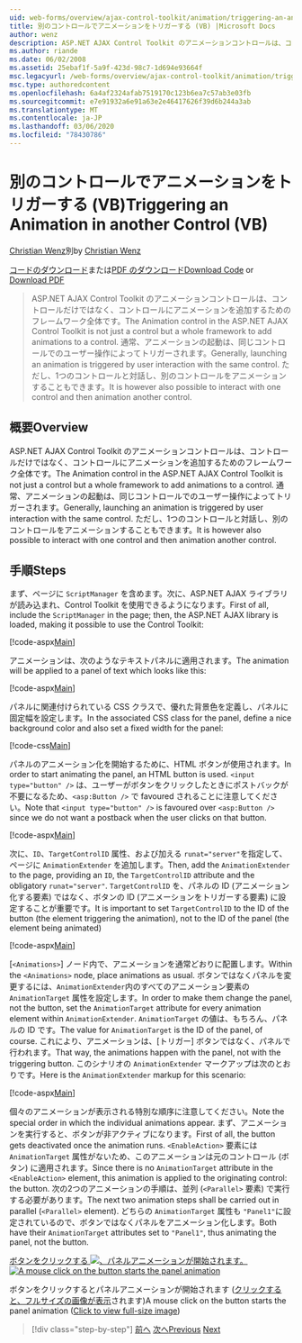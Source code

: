 ```yaml
---
uid: web-forms/overview/ajax-control-toolkit/animation/triggering-an-animation-in-another-control-vb
title: 別のコントロールでアニメーションをトリガーする (VB) |Microsoft Docs
author: wenz
description: ASP.NET AJAX Control Toolkit のアニメーションコントロールは、コントロールだけではなく、コントロールにアニメーションを追加するためのフレームワーク全体です。 一般に、...
ms.author: riande
ms.date: 06/02/2008
ms.assetid: 25ebaf1f-5a9f-423d-98c7-1d694e93664f
msc.legacyurl: /web-forms/overview/ajax-control-toolkit/animation/triggering-an-animation-in-another-control-vb
msc.type: authoredcontent
ms.openlocfilehash: 6a4af2324afab7519170c123b6ea7c57ab3e03fb
ms.sourcegitcommit: e7e91932a6e91a63e2e46417626f39d6b244a3ab
ms.translationtype: MT
ms.contentlocale: ja-JP
ms.lasthandoff: 03/06/2020
ms.locfileid: "78430786"
---
```

# <a name="triggering-an-animation-in-another-control-vb"></a><span data-ttu-id="aa421-104">別のコントロールでアニメーションをトリガーする (VB)</span><span class="sxs-lookup"><span data-stu-id="aa421-104">Triggering an Animation in another Control (VB)</span></span>

<span data-ttu-id="aa421-105">[Christian Wenz](https://github.com/wenz)別</span><span class="sxs-lookup"><span data-stu-id="aa421-105">by [Christian Wenz](https://github.com/wenz)</span></span>

<span data-ttu-id="aa421-106">[コードのダウンロード](https://download.microsoft.com/download/f/9/a/f9a26acd-8df4-4484-8a18-199e4598f411/Animation8.vb.zip)または[PDF のダウンロード](https://download.microsoft.com/download/6/7/1/6718d452-ff89-4d3f-a90e-c74ec2d636a3/animation8VB.pdf)</span><span class="sxs-lookup"><span data-stu-id="aa421-106">[Download Code](https://download.microsoft.com/download/f/9/a/f9a26acd-8df4-4484-8a18-199e4598f411/Animation8.vb.zip) or [Download PDF](https://download.microsoft.com/download/6/7/1/6718d452-ff89-4d3f-a90e-c74ec2d636a3/animation8VB.pdf)</span></span>

> <span data-ttu-id="aa421-107">ASP.NET AJAX Control Toolkit のアニメーションコントロールは、コントロールだけではなく、コントロールにアニメーションを追加するためのフレームワーク全体です。</span><span class="sxs-lookup"><span data-stu-id="aa421-107">The Animation control in the ASP.NET AJAX Control Toolkit is not just a control but a whole framework to add animations to a control.</span></span> <span data-ttu-id="aa421-108">通常、アニメーションの起動は、同じコントロールでのユーザー操作によってトリガーされます。</span><span class="sxs-lookup"><span data-stu-id="aa421-108">Generally, launching an animation is triggered by user interaction with the same control.</span></span> <span data-ttu-id="aa421-109">ただし、1つのコントロールと対話し、別のコントロールをアニメーションすることもできます。</span><span class="sxs-lookup"><span data-stu-id="aa421-109">It is however also possible to interact with one control and then animation another control.</span></span>

## <a name="overview"></a><span data-ttu-id="aa421-110">概要</span><span class="sxs-lookup"><span data-stu-id="aa421-110">Overview</span></span>

<span data-ttu-id="aa421-111">ASP.NET AJAX Control Toolkit のアニメーションコントロールは、コントロールだけではなく、コントロールにアニメーションを追加するためのフレームワーク全体です。</span><span class="sxs-lookup"><span data-stu-id="aa421-111">The Animation control in the ASP.NET AJAX Control Toolkit is not just a control but a whole framework to add animations to a control.</span></span> <span data-ttu-id="aa421-112">通常、アニメーションの起動は、同じコントロールでのユーザー操作によってトリガーされます。</span><span class="sxs-lookup"><span data-stu-id="aa421-112">Generally, launching an animation is triggered by user interaction with the same control.</span></span> <span data-ttu-id="aa421-113">ただし、1つのコントロールと対話し、別のコントロールをアニメーションすることもできます。</span><span class="sxs-lookup"><span data-stu-id="aa421-113">It is however also possible to interact with one control and then animation another control.</span></span>

## <a name="steps"></a><span data-ttu-id="aa421-114">手順</span><span class="sxs-lookup"><span data-stu-id="aa421-114">Steps</span></span>

<span data-ttu-id="aa421-115">まず、ページに `ScriptManager` を含めます。次に、ASP.NET AJAX ライブラリが読み込まれ、Control Toolkit を使用できるようになります。</span><span class="sxs-lookup"><span data-stu-id="aa421-115">First of all, include the `ScriptManager` in the page; then, the ASP.NET AJAX library is loaded, making it possible to use the Control Toolkit:</span></span>

[!code-aspx[Main](triggering-an-animation-in-another-control-vb/samples/sample1.aspx)]

<span data-ttu-id="aa421-116">アニメーションは、次のようなテキストパネルに適用されます。</span><span class="sxs-lookup"><span data-stu-id="aa421-116">The animation will be applied to a panel of text which looks like this:</span></span>

[!code-aspx[Main](triggering-an-animation-in-another-control-vb/samples/sample2.aspx)]

<span data-ttu-id="aa421-117">パネルに関連付けられている CSS クラスで、優れた背景色を定義し、パネルに固定幅を設定します。</span><span class="sxs-lookup"><span data-stu-id="aa421-117">In the associated CSS class for the panel, define a nice background color and also set a fixed width for the panel:</span></span>

[!code-css[Main](triggering-an-animation-in-another-control-vb/samples/sample3.css)]

<span data-ttu-id="aa421-118">パネルのアニメーション化を開始するために、HTML ボタンが使用されます。</span><span class="sxs-lookup"><span data-stu-id="aa421-118">In order to start animating the panel, an HTML button is used.</span></span> <span data-ttu-id="aa421-119">`<input type="button" />` は、ユーザーがボタンをクリックしたときにポストバックが不要になるため、`<asp:Button />` で favoured されることに注意してください。</span><span class="sxs-lookup"><span data-stu-id="aa421-119">Note that `<input type="button" />` is favoured over `<asp:Button />` since we do not want a postback when the user clicks on that button.</span></span>

[!code-aspx[Main](triggering-an-animation-in-another-control-vb/samples/sample4.aspx)]

<span data-ttu-id="aa421-120">次に、`ID`、`TargetControlID` 属性、および加える `runat="server"`を指定して、ページに `AnimationExtender` を追加します。</span><span class="sxs-lookup"><span data-stu-id="aa421-120">Then, add the `AnimationExtender` to the page, providing an `ID`, the `TargetControlID` attribute and the obligatory `runat="server"`.</span></span> <span data-ttu-id="aa421-121">`TargetControlID` を、パネルの ID (アニメーション化する要素) ではなく、ボタンの ID (アニメーションをトリガーする要素) に設定することが重要です。</span><span class="sxs-lookup"><span data-stu-id="aa421-121">It is important to set `TargetControlID` to the ID of the button (the element triggering the animation), not to the ID of the panel (the element being animated)</span></span>

[!code-aspx[Main](triggering-an-animation-in-another-control-vb/samples/sample5.aspx)]

<span data-ttu-id="aa421-122">[`<Animations>`] ノード内で、アニメーションを通常どおりに配置します。</span><span class="sxs-lookup"><span data-stu-id="aa421-122">Within the `<Animations>` node, place animations as usual.</span></span> <span data-ttu-id="aa421-123">ボタンではなくパネルを変更するには、`AnimationExtender`内のすべてのアニメーション要素の `AnimationTarget` 属性を設定します。</span><span class="sxs-lookup"><span data-stu-id="aa421-123">In order to make them change the panel, not the button, set the `AnimationTarget` attribute for every animation element within `AnimationExtender`.</span></span> <span data-ttu-id="aa421-124">`AnimationTarget` の値は、もちろん、パネルの ID です。</span><span class="sxs-lookup"><span data-stu-id="aa421-124">The value for `AnimationTarget` is the ID of the panel, of course.</span></span> <span data-ttu-id="aa421-125">これにより、アニメーションは、[トリガー] ボタンではなく、パネルで行われます。</span><span class="sxs-lookup"><span data-stu-id="aa421-125">That way, the animations happen with the panel, not with the triggering button.</span></span> <span data-ttu-id="aa421-126">このシナリオの `AnimationExtender` マークアップは次のとおりです。</span><span class="sxs-lookup"><span data-stu-id="aa421-126">Here is the `AnimationExtender` markup for this scenario:</span></span>

[!code-aspx[Main](triggering-an-animation-in-another-control-vb/samples/sample6.aspx)]

<span data-ttu-id="aa421-127">個々のアニメーションが表示される特別な順序に注意してください。</span><span class="sxs-lookup"><span data-stu-id="aa421-127">Note the special order in which the individual animations appear.</span></span> <span data-ttu-id="aa421-128">まず、アニメーションを実行すると、ボタンが非アクティブになります。</span><span class="sxs-lookup"><span data-stu-id="aa421-128">First of all, the button gets deactivated once the animation runs.</span></span> <span data-ttu-id="aa421-129">`<EnableAction>` 要素には `AnimationTarget` 属性がないため、このアニメーションは元のコントロール (ボタン) に適用されます。</span><span class="sxs-lookup"><span data-stu-id="aa421-129">Since there is no `AnimationTarget` attribute in the `<EnableAction>` element, this animation is applied to the originating control: the button.</span></span> <span data-ttu-id="aa421-130">次の2つのアニメーションの手順は、並列 (`<Parallel>` 要素) で実行する必要があります。</span><span class="sxs-lookup"><span data-stu-id="aa421-130">The next two animation steps shall be carried out in parallel (`<Parallel>` element).</span></span> <span data-ttu-id="aa421-131">どちらの `AnimationTarget` 属性も `"Panel1"`に設定されているので、ボタンではなくパネルをアニメーション化します。</span><span class="sxs-lookup"><span data-stu-id="aa421-131">Both have their `AnimationTarget` attributes set to `"Panel1"`, thus animating the panel, not the button.</span></span>

<span data-ttu-id="aa421-132">[ボタンをクリックする ![、パネルアニメーションが開始されます。](triggering-an-animation-in-another-control-vb/_static/image2.png)](triggering-an-animation-in-another-control-vb/_static/image1.png)</span><span class="sxs-lookup"><span data-stu-id="aa421-132">[![A mouse click on the button starts the panel animation](triggering-an-animation-in-another-control-vb/_static/image2.png)](triggering-an-animation-in-another-control-vb/_static/image1.png)</span></span>

<span data-ttu-id="aa421-133">ボタンをクリックするとパネルアニメーションが開始されます ([クリックすると、フルサイズの画像が表示](triggering-an-animation-in-another-control-vb/_static/image3.png)されます)</span><span class="sxs-lookup"><span data-stu-id="aa421-133">A mouse click on the button starts the panel animation ([Click to view full-size image](triggering-an-animation-in-another-control-vb/_static/image3.png))</span></span>

> [!div class="step-by-step"]
> <span data-ttu-id="aa421-134">[前へ](disabling-actions-during-animation-vb.md)
> [次へ](modifying-animations-from-the-server-side-vb.md)</span><span class="sxs-lookup"><span data-stu-id="aa421-134">[Previous](disabling-actions-during-animation-vb.md)
[Next](modifying-animations-from-the-server-side-vb.md)</span></span>
